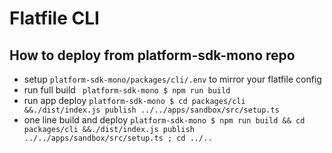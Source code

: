 # Flatfile CLI

## How to deploy from platform-sdk-mono repo

- setup `platform-sdk-mono/packages/cli/.env` to mirror your flatfile config
- run full build ` platform-sdk-mono $ npm run build`
- run app deploy `platform-sdk-mono $ cd packages/cli &&./dist/index.js publish ../../apps/sandbox/src/setup.ts`
- one line build and deploy `platform-sdk-mono $ npm run build && cd packages/cli &&./dist/index.js publish ../../apps/sandbox/src/setup.ts ; cd ../..`
